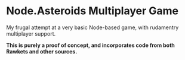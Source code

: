 # Node.Asteroids Multiplayer Game

My frugal attempt at a very basic Node-based game, with rudamentry multiplayer support.

**This is purely a proof of concept, and incorporates code from both Rawkets and other sources.**
